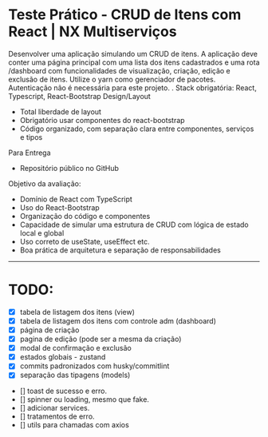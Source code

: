 # Teste Prático - CRUD de Itens com React | NX Multiserviços
Desenvolver uma aplicação simulando um CRUD de itens. A aplicação deve conter uma página principal com uma lista dos itens cadastrados e uma rota /dashboard com funcionalidades de visualização, criação, edição e exclusão de itens. Utilize o yarn como gerenciador de pacotes. Autenticação não é necessária para este projeto.
.
Stack obrigatória: React, Typescript, React-Bootstrap
Design/Layout
- Total liberdade de layout
- Obrigatório usar componentes do react-bootstrap
- Código organizado, com separação clara entre componentes, serviços e tipos

Para Entrega
- Repositório público no GitHub

Objetivo da avaliação:
- Domínio de React com TypeScript
- Uso do React-Bootstrap
- Organização do código e componentes
- Capacidade de simular uma estrutura de CRUD com lógica de estado local e global
- Uso correto de useState, useEffect etc.
- Boa prática de arquitetura e separação de responsabilidades
----
# TODO:
- [x] tabela de listagem dos itens (view)
- [x] tabela de listagem dos itens com controle adm (dashboard)
- [x] página de criação
- [x] pagina de edição (pode ser a mesma da criação)
- [x] modal de confirmação e exclusão
- [x] estados globais - zustand
- [x] commits padronizados com husky/commitlint
- [x] separação das tipagens (models)
- [] toast de sucesso e erro.
- [] spinner ou loading, mesmo que fake.
- [] adicionar services.
- [] tratamentos de erro.
- [] utils para chamadas com axios
